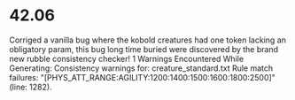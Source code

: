# 42.06
Corriged a vanilla bug where the kobold creatures had one token lacking an obligatory param, this bug long time buried were discovered by the brand new rubble consistency checker!
  1 Warnings Encountered While Generating:
    Consistency warnings for: creature_standard.txt
      Rule match failures:
        "[PHYS_ATT_RANGE:AGILITY:1200:1400:1500:1600:1800:2500]" (line: 1282).